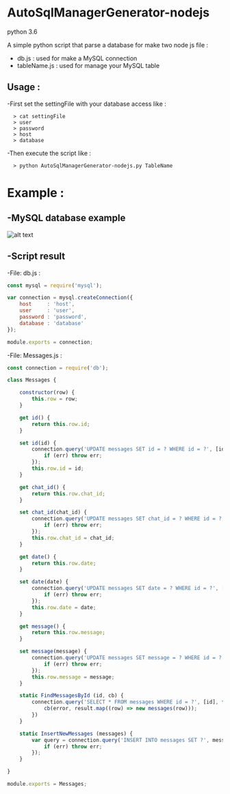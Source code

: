 AutoSqlManagerGenerator-nodejs
==

python 3.6

A simple python script that parse a database for make two node js file :
  - db.js : used for make a MySQL connection
  - tableName.js : used for manage your MySQL table

## Usage :

  -First set the settingFile with your database access like :

      > cat settingFile
      > user
      > password
      > host
      > database

  -Then execute the script like :

      > python AutoSqlManagerGenerator-nodejs.py TableName


Example :
==

## -MySQL database example

![alt text](https://image.noelshack.com/fichiers/2018/11/6/1521299463-img1.png)

## -Script result

-File: db.js :

```js
const mysql = require('mysql');

var connection = mysql.createConnection({
	host     : 'host',
	user     : 'user',
	password : 'password',
	database : 'database'
});

module.exports = connection;
```

-File: Messages.js :

```js
const connection = require('db');

class Messages {

	constructor(row) {
		this.row = row;
	}

	get id() {
		return this.row.id;
	}

	set id(id) {
		connection.query('UPDATE messages SET id = ? WHERE id = ?', [id, this.row.id], function(err) {
			if (err) throw err;
		});
		this.row.id = id;
	}

	get chat_id() {
		return this.row.chat_id;
	}

	set chat_id(chat_id) {
		connection.query('UPDATE messages SET chat_id = ? WHERE id = ?', [chat_id, this.row.id], function(err) {
			if (err) throw err;
		});
		this.row.chat_id = chat_id;
	}

	get date() {
		return this.row.date;
	}

	set date(date) {
		connection.query('UPDATE messages SET date = ? WHERE id = ?', [date, this.row.id], function(err) {
			if (err) throw err;
		});
		this.row.date = date;
	}

	get message() {
		return this.row.message;
	}

	set message(message) {
		connection.query('UPDATE messages SET message = ? WHERE id = ?', [message, this.row.id], function(err) {
			if (err) throw err;
		});
		this.row.message = message;
	}

	static FindMessagesById (id, cb) {
		connection.query('SELECT * FROM messages WHERE id = ?', [id], function(err, result) {
			cb(error, result.map((row) => new messages(row)));
		})
	}

	static InsertNewMessages (messages) {
		var query = connection.query('INSERT INTO messages SET ?', messages, function(err) {
			if (err) throw err;
		});
	}

}

module.exports = Messages;
```
